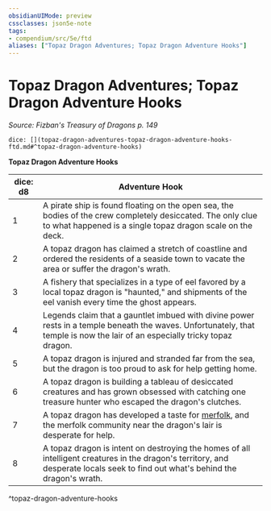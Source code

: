```yaml
---
obsidianUIMode: preview
cssclasses: json5e-note
tags:
- compendium/src/5e/ftd
aliases: ["Topaz Dragon Adventures; Topaz Dragon Adventure Hooks"]
---
```

# Topaz Dragon Adventures; Topaz Dragon Adventure Hooks
*Source: Fizban's Treasury of Dragons p. 149* 

`dice: [](topaz-dragon-adventures-topaz-dragon-adventure-hooks-ftd.md#^topaz-dragon-adventure-hooks)`

**Topaz Dragon Adventure Hooks**

| dice: d8 | Adventure Hook |
|----------|----------------|
| 1 | A pirate ship is found floating on the open sea, the bodies of the crew completely desiccated. The only clue to what happened is a single topaz dragon scale on the deck. |
| 2 | A topaz dragon has claimed a stretch of coastline and ordered the residents of a seaside town to vacate the area or suffer the dragon's wrath. |
| 3 | A fishery that specializes in a type of eel favored by a local topaz dragon is "haunted," and shipments of the eel vanish every time the ghost appears. |
| 4 | Legends claim that a gauntlet imbued with divine power rests in a temple beneath the waves. Unfortunately, that temple is now the lair of an especially tricky topaz dragon. |
| 5 | A topaz dragon is injured and stranded far from the sea, but the dragon is too proud to ask for help getting home. |
| 6 | A topaz dragon is building a tableau of desiccated creatures and has grown obsessed with catching one treasure hunter who escaped the dragon's clutches. |
| 7 | A topaz dragon has developed a taste for [merfolk](/2-Mechanics/CLI/bestiary/humanoid/merfolk.md), and the merfolk community near the dragon's lair is desperate for help. |
| 8 | A topaz dragon is intent on destroying the homes of all intelligent creatures in the dragon's territory, and desperate locals seek to find out what's behind the dragon's wrath. |
^topaz-dragon-adventure-hooks